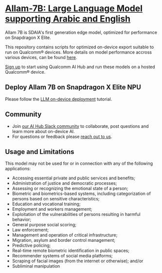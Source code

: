 # [Allam-7B: Large Language Model supporting Arabic and English](https://aihub.qualcomm.com/models/allam_7b)

Allam 7B is SDAIA's first generation edge model, optimized for performance on Snapdragon X Elite.

This repository contains scripts for optimized on-device
export suitable to run on Qualcomm® devices. More details on model performance
accross various devices, can be found [here](https://aihub.qualcomm.com/models/allam_7b).

[Sign up](https://myaccount.qualcomm.com/signup) to start using Qualcomm AI Hub and run these models on a hosted Qualcomm® device.

## Deploy Allam 7B on Snapdragon X Elite NPU

Please follow the [LLM on-device deployment](https://github.com/quic/ai-hub-apps/tree/main/tutorials/llm_on_genie) tutorial.






## Community
* Join [our AI Hub Slack community](https://aihub.qualcomm.com/community/slack) to collaborate, post questions and learn more about on-device AI.
* For questions or feedback please [reach out to us](mailto:ai-hub-support@qti.qualcomm.com).


## Usage and Limitations

This model may not be used for or in connection with any of the following applications:

- Accessing essential private and public services and benefits;
- Administration of justice and democratic processes;
- Assessing or recognizing the emotional state of a person;
- Biometric and biometrics-based systems, including categorization of persons based on sensitive characteristics;
- Education and vocational training;
- Employment and workers management;
- Exploitation of the vulnerabilities of persons resulting in harmful behavior;
- General purpose social scoring;
- Law enforcement;
- Management and operation of critical infrastructure;
- Migration, asylum and border control management;
- Predictive policing;
- Real-time remote biometric identification in public spaces;
- Recommender systems of social media platforms;
- Scraping of facial images (from the internet or otherwise); and/or
- Subliminal manipulation
